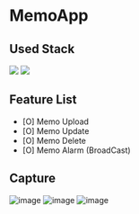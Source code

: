 # MemoApp

## Used Stack

<img src="https://img.shields.io/badge/Kotlin-7F52FF?style=for-the-badge&logo=Kotlin&logoColor=white">
<img src="https://img.shields.io/badge/SQLite-003B57?style=for-the-badge&logo=SQLite&logoColor=white">


## Feature List
- [O] Memo Upload
- [O] Memo Update
- [O] Memo Delete
- [O] Memo Alarm (BroadCast)

## Capture

![image](https://user-images.githubusercontent.com/108061510/226068562-5ac3a7a6-8404-4d67-812a-454caff33e15.png)
![image](https://user-images.githubusercontent.com/108061510/226068605-30c76157-b4ec-4076-ab7c-505f0d03661e.png)
![image](https://user-images.githubusercontent.com/108061510/226068751-09df2ecf-5a68-4f31-93a7-f3ebca549ba1.png)
